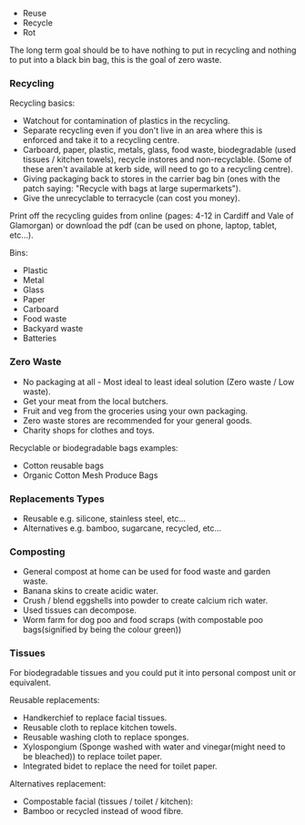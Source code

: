 - Reuse
- Recycle
- Rot

The long term goal should be to have nothing to put in recycling and nothing to put into a black bin bag, this is the goal of zero waste.

### Recycling
Recycling basics:
- Watchout for contamination of plastics in the recycling.
- Separate recycling even if you don't live in an area where this is enforced and take it to a recycling centre.
- Carboard, paper, plastic, metals, glass, food waste, biodegradable (used tissues / kitchen towels), recycle instores and non-recyclable. (Some of these aren't available at kerb side, will need to go to a recycling centre).
- Giving packaging back to stores in the carrier bag bin (ones with the patch saying: "Recycle with bags at large supermarkets").
- Give the unrecyclable to terracycle (can cost you money).

Print off the recycling guides from online (pages: 4-12 in Cardiff and Vale of Glamorgan) or download the pdf (can be used on phone, laptop, tablet, etc...).

Bins:
- Plastic
- Metal
- Glass
- Paper
- Carboard
- Food waste
- Backyard waste
- Batteries

### Zero Waste
- No packaging at all - Most ideal to least ideal solution (Zero waste / Low waste).
- Get your meat from the local butchers.
- Fruit and veg from the groceries using your own packaging.
- Zero waste stores are recommended for your general goods.
- Charity shops for clothes and toys.

Recyclable or biodegradable bags examples:
- Cotton reusable bags
- Organic Cotton Mesh Produce Bags

### Replacements Types
- Reusable e.g. silicone, stainless steel, etc...
- Alternatives e.g. bamboo, sugarcane, recycled, etc...

### Composting
- General compost at home can be used for food waste and garden waste.
- Banana skins to create acidic water.
- Crush / blend eggshells into powder to create calcium rich water.
- Used tissues can decompose.
- Worm farm for dog poo and food scraps (with compostable poo bags(signified by being the colour green))

### Tissues
For biodegradable tissues and you could put it into personal compost unit or equivalent.

Reusable replacements:
- Handkerchief to replace facial tissues.
- Reusable cloth to replace kitchen towels.
- Reusable washing cloth to replace sponges.
- Xylospongium (Sponge washed with water and vinegar(might need to be bleached)) to replace toilet paper.
- Integrated bidet to replace the need for toilet paper.

Alternatives replacement:
- Compostable facial (tissues / toilet / kitchen):
- Bamboo or recycled instead of wood fibre.
